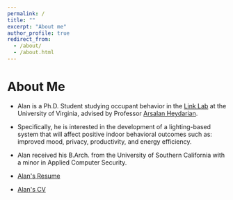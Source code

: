 ```yaml
---
permalink: /
title: ""
excerpt: "About me"
author_profile: true
redirect_from:
  - /about/
  - /about.html
---
```


# About Me
* Alan is a Ph.D. Student studying occupant behavior in the [Link Lab](https://engineering.virginia.edu/link-lab) at the University of Virginia, advised by Professor [Arsalan Heydarian](https://engineering.virginia.edu/faculty/arsalan-heydarian).

* Specifically, he is interested in the development of a lighting-based system that will affect positive indoor behavioral outcomes such as: improved mood, privacy, productivity, and energy efficiency.

* Alan received his B.Arch. from the University of Southern California with a minor in Applied Computer Security.

* [Alan's Resume](https://drive.google.com/file/d/1AxAUwedBB1yqnDAfCvIpJBlpdFBG1jLT/view)

* [Alan's CV](https://drive.google.com/file/d/17F3w75zliWrHNmMdmbm5tPNG-_W8RLn5/view?usp=sharing)
